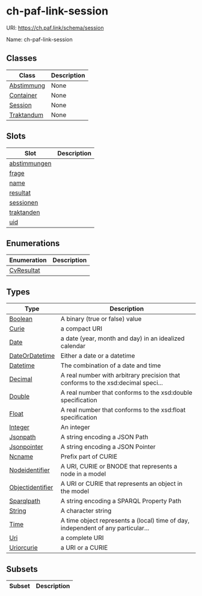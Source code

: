 # ch-paf-link-session



URI: https://ch.paf.link/schema/session

Name: ch-paf-link-session



## Classes

| Class | Description |
| --- | --- |
| [Abstimmung](Abstimmung.md) | None |
| [Container](Container.md) | None |
| [Session](Session.md) | None |
| [Traktandum](Traktandum.md) | None |



## Slots

| Slot | Description |
| --- | --- |
| [abstimmungen](abstimmungen.md) |  |
| [frage](frage.md) |  |
| [name](name.md) |  |
| [resultat](resultat.md) |  |
| [sessionen](sessionen.md) |  |
| [traktanden](traktanden.md) |  |
| [uid](uid.md) |  |


## Enumerations

| Enumeration | Description |
| --- | --- |
| [CvResultat](CvResultat.md) |  |


## Types

| Type | Description |
| --- | --- |
| [Boolean](Boolean.md) | A binary (true or false) value |
| [Curie](Curie.md) | a compact URI |
| [Date](Date.md) | a date (year, month and day) in an idealized calendar |
| [DateOrDatetime](DateOrDatetime.md) | Either a date or a datetime |
| [Datetime](Datetime.md) | The combination of a date and time |
| [Decimal](Decimal.md) | A real number with arbitrary precision that conforms to the xsd:decimal speci... |
| [Double](Double.md) | A real number that conforms to the xsd:double specification |
| [Float](Float.md) | A real number that conforms to the xsd:float specification |
| [Integer](Integer.md) | An integer |
| [Jsonpath](Jsonpath.md) | A string encoding a JSON Path |
| [Jsonpointer](Jsonpointer.md) | A string encoding a JSON Pointer |
| [Ncname](Ncname.md) | Prefix part of CURIE |
| [Nodeidentifier](Nodeidentifier.md) | A URI, CURIE or BNODE that represents a node in a model |
| [Objectidentifier](Objectidentifier.md) | A URI or CURIE that represents an object in the model |
| [Sparqlpath](Sparqlpath.md) | A string encoding a SPARQL Property Path |
| [String](String.md) | A character string |
| [Time](Time.md) | A time object represents a (local) time of day, independent of any particular... |
| [Uri](Uri.md) | a complete URI |
| [Uriorcurie](Uriorcurie.md) | a URI or a CURIE |


## Subsets

| Subset | Description |
| --- | --- |
